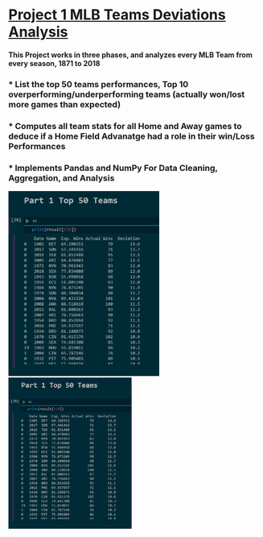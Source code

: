  
# [Project 1 MLB Teams Deviations Analysis](https://github.com/YussofKazmi/MLB-Deviations-Project)

#### This Project works in three phases, and analyzes every MLB Team from every season, 1871 to 2018
### * List the top 50 teams performances, Top 10 overperforming/underperforming teams (actually won/lost more games than expected)
### * Computes all team stats for all Home and Away games to deduce if a Home Field Advanatge had a role in their win/Loss Performances
### * Implements Pandas and NumPy For Data Cleaning, Aggregation, and Analysis

<img src="/images/MLBProject5Capture.PNG" width="300">
<img src="/images/MLBProject5Capture.PNG" height="300">
